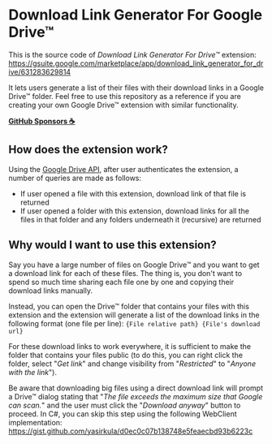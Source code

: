 # Download Link Generator For Google Drive™

This is the source code of *Download Link Generator For Drive™* extension: https://gsuite.google.com/marketplace/app/download_link_generator_for_drive/631283629814

It lets users generate a list of their files with their download links in a Google Drive™ folder. Feel free to use this repository as a reference if you are creating your own Google Drive™ extension with similar functionality.

**[GitHub Sponsors ☕](https://github.com/sponsors/yasirkula)**

## How does the extension work?

Using the [Google Drive API](https://developers.google.com/drive/api/v3/about-sdk), after user authenticates the extension, a number of queries are made as follows:

- If user opened a file with this extension, download link of that file is returned
- If user opened a folder with this extension, download links for all the files in that folder and any folders underneath it (recursive) are returned

## Why would I want to use this extension?

Say you have a large number of files on Google Drive™ and you want to get a download link for each of these files. The thing is, you don't want to spend so much time sharing each file one by one and copying their download links manually.

Instead, you can open the Drive™ folder that contains your files with this extension and the extension will generate a list of the download links in the following format (one file per line): `{File relative path} {File's download url}`

For these download links to work everywhere, it is sufficient to make the folder that contains your files public (to do this, you can right click the folder, select "*Get link*" and change visibility from "*Restricted*" to "*Anyone with the link*").

Be aware that downloading big files using a direct download link will prompt a Drive™ dialog stating that "*The file exceeds the maximum size that Google can scan.*" and the user must click the "*Download anyway*" button to proceed. In C#, you can skip this step using the following WebClient implementation: https://gist.github.com/yasirkula/d0ec0c07b138748e5feaecbd93b6223c

